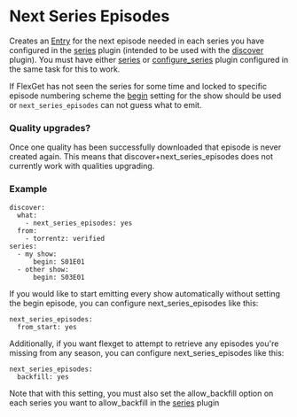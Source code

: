 # Next Series Episodes
Creates an [Entry](/Entry) for the next episode needed in each series you have configured in the [series](/Plugins/series) plugin (intended to be used with the [discover](/Plugins/discover) plugin). You must have either [series](/Plugins/series) or [configure_series](/Plugins/configure_series) plugin configured in the same task for this to work. 

If FlexGet has not seen the series for some time and locked to specific episode numbering scheme the [begin](/Plugins/series/begin) setting for the show should be used or `next_series_episodes` can not guess what to emit.

### Quality upgrades?
Once one quality has been successfully downloaded that episode is never created again. This means that discover+next_series_episodes does not currently work with qualities upgrading.

### Example
```
discover:
  what:
    - next_series_episodes: yes
  from:
    - torrentz: verified
series:
  - my show:
      begin: S01E01
  - other show:
      begin: S03E01
```

If you would like to start emitting every show automatically without setting the begin episode, you can configure next_series_episodes like this:
```
next_series_episodes:
  from_start: yes
```

Additionally, if you want flexget to attempt to retrieve any episodes you're missing from any season, you can configure next_series_episodes like this:
```
next_series_episodes:
  backfill: yes
```

Note that with this setting, you must also set the allow_backfill option on each series you want to allow_backfill in the [series](/Plugins/series) plugin